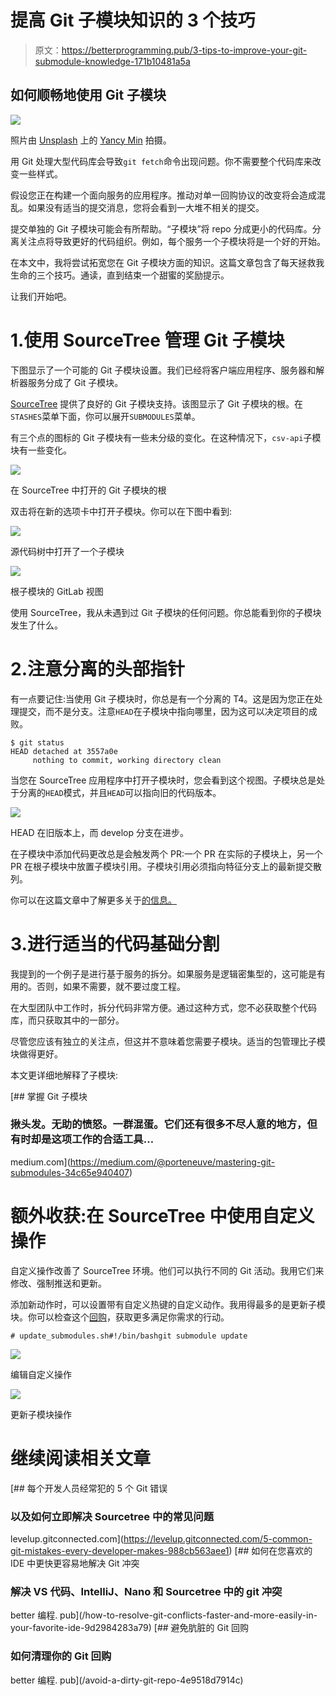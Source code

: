 # 提高 Git 子模块知识的 3 个技巧

> 原文：<https://betterprogramming.pub/3-tips-to-improve-your-git-submodule-knowledge-171b10481a5a>

## 如何顺畅地使用 Git 子模块

![](img/72d2a8888dfdbc09f19beadabc08499c.png)

照片由 [Unsplash](https://unsplash.com?utm_source=medium&utm_medium=referral) 上的 [Yancy Min](https://unsplash.com/@yancymin?utm_source=medium&utm_medium=referral) 拍摄。

用 Git 处理大型代码库会导致`git fetch`命令出现问题。你不需要整个代码库来改变一些样式。

假设您正在构建一个面向服务的应用程序。推动对单一回购协议的改变将会造成混乱。如果没有适当的提交消息，您将会看到一大堆不相关的提交。

提交单独的 Git 子模块可能会有所帮助。“子模块”将 repo 分成更小的代码库。分离关注点将导致更好的代码组织。例如，每个服务一个子模块将是一个好的开始。

在本文中，我将尝试拓宽您在 Git 子模块方面的知识。这篇文章包含了每天拯救我生命的三个技巧。通读，直到结束一个甜蜜的奖励提示。

让我们开始吧。

# 1.使用 SourceTree 管理 Git 子模块

下图显示了一个可能的 Git 子模块设置。我们已经将客户端应用程序、服务器和解析器服务分成了 Git 子模块。

[SourceTree](https://www.sourcetreeapp.com/) 提供了良好的 Git 子模块支持。该图显示了 Git 子模块的根。在`STASHES`菜单下面，你可以展开`SUBMODULES`菜单。

有三个点的图标的 Git 子模块有一些未分级的变化。在这种情况下，`csv-api`子模块有一些变化。

![](img/2fc6ad8db25e0927e94f7049a7d732a2.png)

在 SourceTree 中打开的 Git 子模块的根

双击将在新的选项卡中打开子模块。你可以在下图中看到:

![](img/98c72e9d5177952e8e0c5e6e1538b084.png)

源代码树中打开了一个子模块

![](img/3b7e28a931e15a716f402c3562db13e9.png)

根子模块的 GitLab 视图

使用 SourceTree，我从未遇到过 Git 子模块的任何问题。你总能看到你的子模块发生了什么。

# 2.注意分离的头部指针

有一点要记住:当使用 Git 子模块时，你总是有一个分离的 T4。这是因为您正在处理提交，而不是分支。注意`HEAD`在子模块中指向哪里，因为这可以决定项目的成败。

```
$ git status     
HEAD detached at 3557a0e
     nothing to commit, working directory clean
```

当您在 SourceTree 应用程序中打开子模块时，您会看到这个视图。子模块总是处于分离的`HEAD`模式，并且`HEAD`可以指向旧的代码版本。

![](img/5eddd569273ea41477bfd9e69086fbe3.png)

HEAD 在旧版本上，而 develop 分支在进步。

在子模块中添加代码更改总是会触发两个 PR:一个 PR 在实际的子模块上，另一个 PR 在根子模块中放置子模块引用。子模块引用必须指向特征分支上的最新提交散列。

你可以在这篇文章中了解更多关于[的信息。](https://www.git-tower.com/learn/git/ebook/en/command-line/advanced-topics/submodules/#working-in-a-submodule)

# 3.进行适当的代码基础分割

我提到的一个例子是进行基于服务的拆分。如果服务是逻辑密集型的，这可能是有用的。否则，如果不需要，就不要过度工程。

在大型团队中工作时，拆分代码非常方便。通过这种方式，您不必获取整个代码库，而只获取其中的一部分。

尽管您应该有独立的关注点，但这并不意味着您需要子模块。适当的包管理比子模块做得更好。

本文更详细地解释了子模块:

[](https://medium.com/@porteneuve/mastering-git-submodules-34c65e940407) [## 掌握 Git 子模块

### 揪头发。无助的愤怒。一群混蛋。它们还有很多不尽人意的地方，但有时却是这项工作的合适工具…

medium.com](https://medium.com/@porteneuve/mastering-git-submodules-34c65e940407) 

# 额外收获:在 SourceTree 中使用自定义操作

自定义操作改善了 SourceTree 环境。他们可以执行不同的 Git 活动。我用它们来修改、强制推送和更新。

添加新动作时，可以设置带有自定义热键的自定义动作。我用得最多的是更新子模块。你可以检查这个[回购](https://github.com/yzhong52/SourceTreeX)，获取更多满足你需求的行动。

```
# update_submodules.sh#!/bin/bashgit submodule update
```

![](img/a15d03285bac2dd69a44e2821522f102.png)

编辑自定义操作

![](img/b51fbacbcee77b8d8a66a84145a8b2a9.png)

更新子模块操作

# 继续阅读相关文章

[](https://levelup.gitconnected.com/5-common-git-mistakes-every-developer-makes-988cb563aee1) [## 每个开发人员经常犯的 5 个 Git 错误

### 以及如何立即解决 Sourcetree 中的常见问题

levelup.gitconnected.com](https://levelup.gitconnected.com/5-common-git-mistakes-every-developer-makes-988cb563aee1) [](/how-to-resolve-git-conflicts-faster-and-more-easily-in-your-favorite-ide-9d2984283a79) [## 如何在您喜欢的 IDE 中更快更容易地解决 Git 冲突

### 解决 VS 代码、IntelliJ、Nano 和 Sourcetree 中的 git 冲突

better 编程. pub](/how-to-resolve-git-conflicts-faster-and-more-easily-in-your-favorite-ide-9d2984283a79) [](/avoid-a-dirty-git-repo-4e9518d7914c) [## 避免肮脏的 Git 回购

### 如何清理你的 Git 回购

better 编程. pub](/avoid-a-dirty-git-repo-4e9518d7914c)